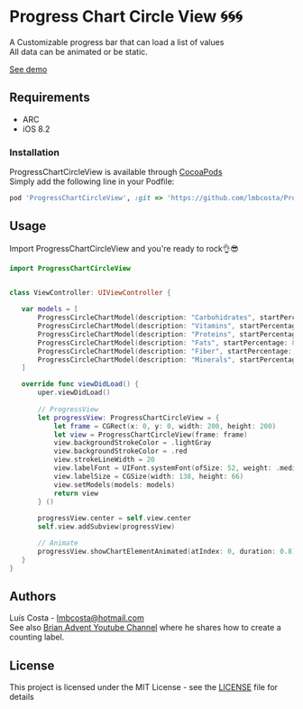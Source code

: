 # Progress Chart Circle View :cyclone::cyclone::cyclone:

A Customizable progress bar that can load a list of values <br/>
All data can be animated or be static.

[See demo](https://gfycat.com/gifs/detail/regularelegantgreyhounddog)

## Requirements
* ARC
* iOS 8.2


### Installation

ProgressChartCircleView is available through [CocoaPods](https://cocoapods.org)<br/>
Simply add the following line in your Podfile:
```ruby
pod 'ProgressChartCircleView', :git => 'https://github.com/lmbcosta/ProgressChartCircleView.git'
```


## Usage

Import ProgressChartCircleView and you're ready to rock:ok_hand::sunglasses:
 
 ```Swift
import ProgressChartCircleView


class ViewController: UIViewController {
    
    var models = [
        ProgressCircleChartModel(description: "Carbohidrates", startPercentage: 0, endPercentage: 55),
        ProgressCircleChartModel(description: "Vitamins", startPercentage: 55, endPercentage: 59),
        ProgressCircleChartModel(description: "Proteins", startPercentage: 59, endPercentage: 81),
        ProgressCircleChartModel(description: "Fats", startPercentage: 81, endPercentage: 93),
        ProgressCircleChartModel(description: "Fiber", startPercentage: 93, endPercentage: 97),
        ProgressCircleChartModel(description: "Minerals", startPercentage: 97, endPercentage: 100)
    ]

    override func viewDidLoad() {
        uper.viewDidLoad()
        
        // ProgressView
        let progressView: ProgressChartCircleView = {
            let frame = CGRect(x: 0, y: 0, width: 200, height: 200)
            let view = ProgressChartCircleView(frame: frame)
            view.backgroundStrokeColor = .lightGray
            view.backgroundStrokeColor = .red
            view.strokeLineWidth = 20
            view.labelFont = UIFont.systemFont(ofSize: 52, weight: .medium)
            view.labelSize = CGSize(width: 138, height: 66)
            view.setModels(models: models)
            return view
        } ()
        
        progressView.center = self.view.center
        self.view.addSubview(progressView)

        // Animate
        progressView.showChartElementAnimated(atIndex: 0, duration: 0.8)
    }
}

 ```


## Authors

Luís Costa - lmbcosta@hotmail.com<br/>
See also [Brian Advent Youtube Channel](https://www.youtube.com/channel/UCysEngjfeIYapEER9K8aikw) where he shares how to create a counting label.

## License

This project is licensed under the MIT License - see the [LICENSE](https://github.com/lmbcosta/ProgressChartCircleView/blob/master/LICENSE) file for details


